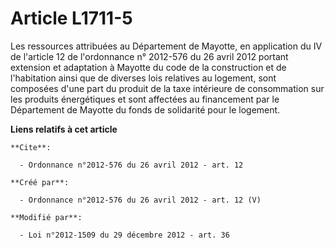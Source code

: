 # Article L1711-5

Les ressources attribuées au Département de Mayotte, en application du IV de l'article 12 de l'ordonnance n° 2012-576 du 26
avril 2012 portant extension et adaptation à Mayotte du code de la construction et de l'habitation ainsi que de diverses lois
relatives au logement, sont       composées d'une part du produit de la taxe intérieure de consommation sur les produits
énergétiques et sont affectées au financement par le Département de Mayotte du fonds de solidarité pour le logement.

**Liens relatifs à cet article**

	**Cite**:

	  - Ordonnance n°2012-576 du 26 avril 2012 - art. 12

	**Créé par**:

	  - Ordonnance n°2012-576 du 26 avril 2012 - art. 12 (V)

	**Modifié par**:

	  - Loi n°2012-1509 du 29 décembre 2012 - art. 36
